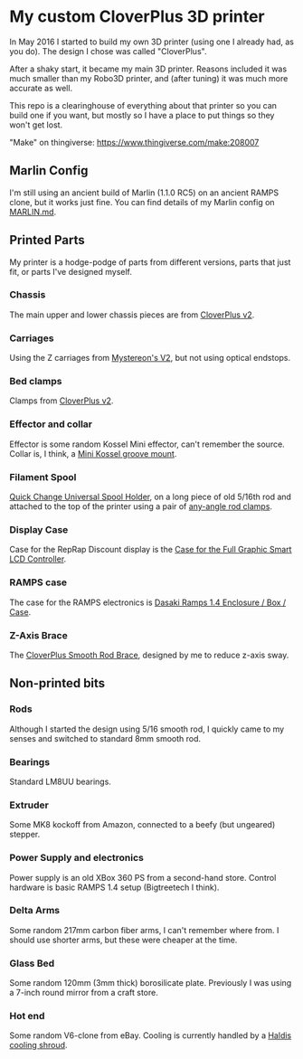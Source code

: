 My custom CloverPlus 3D printer
===============================

In May 2016 I started to build my own 3D printer (using one I already had, as you do). The design I chose was called "CloverPlus".

After a shaky start, it became my main 3D printer. Reasons included it was much smaller than my Robo3D printer, and (after tuning) it was much more accurate as well.

This repo is a clearinghouse of everything about that printer so you can build one if you want, but mostly so I have a place to put things so they won't get lost.

"Make" on thingiverse: https://www.thingiverse.com/make:208007

## Marlin Config

I'm still using an ancient build of Marlin (1.1.0 RC5) on an ancient RAMPS clone, but it works just fine. You can find details of my Marlin config on [MARLIN.md](MARLIN.md).

## Printed Parts

My printer is a hodge-podge of parts from different versions, parts that just fit, or parts I've designed myself.

### Chassis

The main upper and lower chassis pieces are from [CloverPlus v2](https://www.thingiverse.com/thing:1374313).

### Carriages

Using the Z carriages from [Mystereon's V2](https://www.thingiverse.com/thing:2102151), but not using optical endstops.

### Bed clamps

Clamps from [CloverPlus v2](https://www.thingiverse.com/thing:1374313).

### Effector and collar

Effector is some random Kossel Mini effector, can't remember the source. Collar is, I think, a [Mini Kossel groove mount](https://www.thingiverse.com/thing:108023).

### Filament Spool

[Quick Change Universal Spool Holder](https://www.thingiverse.com/thing:1241566), on a long piece of old 5/16th rod and attached to the top of the printer using a pair of [any-angle rod clamps](https://www.thingiverse.com/thing:30328).

### Display Case

Case for the RepRap Discount display is the [Case for the Full Graphic Smart LCD Controller](https://www.thingiverse.com/thing:87250).

### RAMPS case

The case for the RAMPS electronics is [Dasaki Ramps 1.4 Enclosure / Box / Case](https://www.thingiverse.com/thing:761806).

### Z-Axis Brace

The [CloverPlus Smooth Rod Brace](https://www.thingiverse.com/thing:4982844), designed by me to reduce z-axis sway.

## Non-printed bits

### Rods

Although I started the design using 5/16 smooth rod, I quickly came to my senses and switched to standard 8mm smooth rod.

### Bearings

Standard LM8UU bearings.

### Extruder

Some MK8 kockoff from Amazon, connected to a beefy (but ungeared) stepper.

### Power Supply and electronics

Power supply is an old XBox 360 PS from a second-hand store. Control hardware is basic RAMPS 1.4 setup (Bigtreetech I think).

### Delta Arms

Some random 217mm carbon fiber arms, I can't remember where from. I should use shorter arms, but these were cheaper at the time.

### Glass Bed

Some random 120mm (3mm thick) borosilicate plate. Previously I was using a 7-inch round mirror from a craft store.

### Hot end

Some random V6-clone from eBay. Cooling is currently handled by a [Haldis cooling shroud](https://www.amazon.com/dp/B08Z713MSK).

